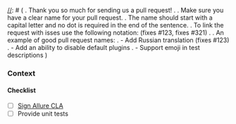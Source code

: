 [//]: # (
. Thank you so much for sending us a pull request! 
.
. Make sure you have a clear name for your pull request. 
. The name should start with a capital letter and no dot is required in the end of the sentence.
. To link the request with isses use the following notation: (fixes #123, fixes #321\)
.
. An example of good pull request names:
. - Add Russian translation (fixes #123\)
. - Add an ability to disable default plugins
. - Support emoji in test descriptions
)

### Context
[//]: # (
Describe the problem or feature in addition to a link to the issues
)

#### Checklist
- [ ] [Sign Allure CLA][cla]
- [ ] Provide unit tests

[cla]: https://cla-assistant.io/accept/allure-framework/allure-js
